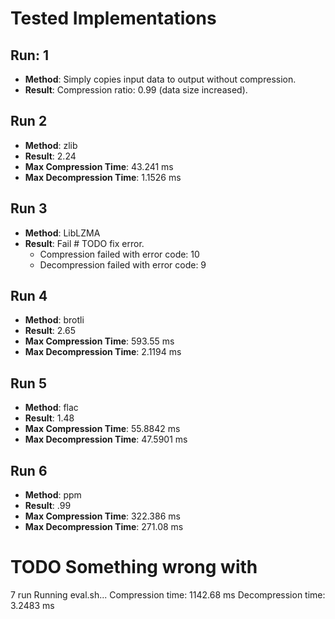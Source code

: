 # Tested Implementations

## Run: 1
- **Method**: Simply copies input data to output without compression.
- **Result**: Compression ratio: 0.99 (data size increased).

## Run 2
- **Method**: zlib
- **Result**: 2.24
- **Max Compression Time**: 43.241 ms
- **Max Decompression Time**: 1.1526 ms

## Run 3
- **Method**: LibLZMA
- **Result**: Fail # TODO fix error. 
    - Compression failed with error code: 10 <br>
    - Decompression failed with error code: 9

## Run 4
- **Method**: brotli
- **Result**: 2.65
- **Max Compression Time**: 593.55 ms
- **Max Decompression Time**: 2.1194 ms

## Run 5
- **Method**: flac
- **Result**: 1.48
- **Max Compression Time**: 55.8842 ms
- **Max Decompression Time**: 47.5901 ms

## Run 6
- **Method**: ppm
- **Result**: .99
- **Max Compression Time**: 322.386 ms
- **Max Decompression Time**: 271.08 ms

# TODO Something wrong with
7 run 
Running eval.sh...
Compression time: 1142.68 ms
Decompression time: 3.2483 ms
